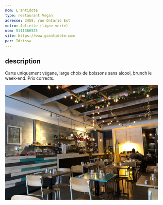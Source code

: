 ```yaml
---
nom: L'antidote
type: restaurant Végan
adresse: 3459, rue Ontario Est
metro: Joliette (ligne verte)
osm: 5111366525
site: https://www.goantidote.com
par: Idrissa
---
```


## description

Carte uniquement végane, large choix de boissons sans alcool, brunch le week-end.
Prix corrects.

![L'Antidode](./media/l-antidote.jpg)
